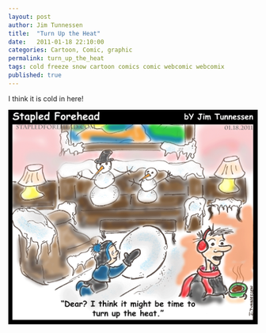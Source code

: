 ```yaml
---
layout: post
author: Jim Tunnessen
title:  "Turn Up the Heat"
date:   2011-01-18 22:10:00
categories: Cartoon, Comic, graphic
permalink: turn_up_the_heat
tags: cold freeze snow cartoon comics comic webcomic webcomix
published: true
---
```

I think it is cold in here!
<br>

![StapledForehead: Turn Up the Heat](/img/TurnUpTheHeatCOLORDLG.png "Turn Up the Heat")